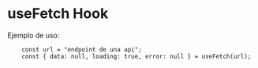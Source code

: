 # useFetch Hook

Ejemplo de uso:

```
    const url = "endpoint de una api";
    const { data: null, loading: true, error: null } = useFetch(url);
```